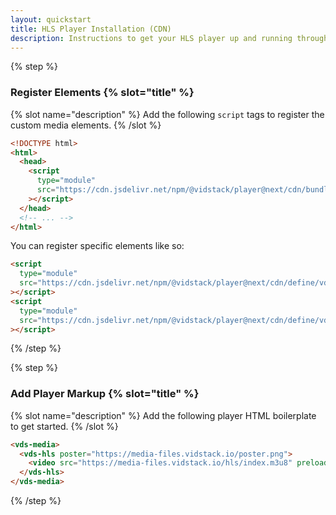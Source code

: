 ```yaml
---
layout: quickstart
title: HLS Player Installation (CDN)
description: Instructions to get your HLS player up and running through a CDN.
---
```


{% step %}

### Register Elements {% slot="title" %}

{% slot name="description" %}
Add the following `script` tags to register the custom media elements.
{% /slot %}

```html {% copyHighlight=true highlight="4-7" %}
<!DOCTYPE html>
<html>
  <head>
    <script
      type="module"
      src="https://cdn.jsdelivr.net/npm/@vidstack/player@next/cdn/bundle.js"
    ></script>
  </head>
  <!-- ... -->
</html>
```

You can register specific elements like so:

```html {% copy=true %}
<script
  type="module"
  src="https://cdn.jsdelivr.net/npm/@vidstack/player@next/cdn/define/vds-media.js"
></script>
<script
  type="module"
  src="https://cdn.jsdelivr.net/npm/@vidstack/player@next/cdn/define/vds-hls.js"
></script>
```

{% /step %}

{% step %}

### Add Player Markup {% slot="title" %}

{% slot name="description" %}
Add the following player HTML boilerplate to get started.
{% /slot %}

```html {% copy=true %}
<vds-media>
  <vds-hls poster="https://media-files.vidstack.io/poster.png">
    <video src="https://media-files.vidstack.io/hls/index.m3u8" preload="none"></video>
  </vds-hls>
</vds-media>
```

{% /step %}
